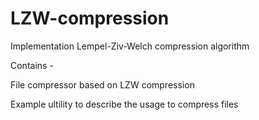 # LZW-compression
Implementation Lempel-Ziv-Welch compression algorithm


Contains -

File compressor based on LZW compression

Example ultility to describe the usage to compress files
